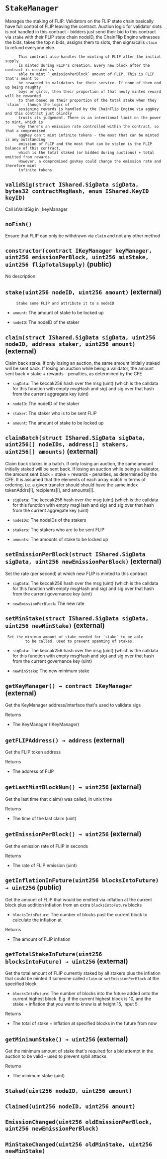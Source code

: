 # `StakeManager`

  Manages the staking of FLIP. Validators on the FLIP state chain
          basically have full control of FLIP leaving the contract. Auction
          logic for validator slots is not handled in this contract - bidders
          just send their bid to this contract via `stake` with their FLIP state chain
          nodeID, the ChainFlip Engine witnesses the bids, takes the top n bids,
          assigns them to slots, then signs/calls `claim` to refund everyone else.

          This contract also handles the minting of FLIP after the initial supply
          is minted during FLIP's creation. Every new block after the contract is created is
          able to mint `_emissionPerBlock` amount of FLIP. This is FLIP that's meant to 
          be rewarded to validators for their service. If none of them end up being naughty
          boys or girls, then their proportion of that newly minted reward will be rewarded
          to them based on their proportion of the total stake when they `claim` - though the logic of
          assigning rewards is handled by the ChainFlip Engine via aggKey and this contract just blindly
          trusts its judgement. There is an intentional limit on the power to mint, which is
          why there's an emission rate controlled within the contract, so that a compromised
          aggKey can't mint infinite tokens - the most that can be minted is any outstanding
          emission of FLIP and the most that can be stolen is the FLIP balance of this contract,
          which is the total staked (or bidded during auctions) + total emitted from rewards.
          However, a compromised govKey could change the emission rate and therefore mint
          infinite tokens.




## `validSig(struct IShared.SigData sigData, bytes32 contractMsgHash, enum IShared.KeyID keyID)`



   Call isValidSig in _keyManager

## `noFish()`

Ensure that FLIP can only be withdrawn via `claim`
        and not any other method




## `constructor(contract IKeyManager keyManager, uint256 emissionPerBlock, uint256 minStake, uint256 flipTotalSupply)` (public)

No description


## `stake(uint256 nodeID, uint256 amount)` (external)

         Stake some FLIP and attribute it to a nodeID


- `amount`:    The amount of stake to be locked up

- `nodeID`:    The nodeID of the staker


## `claim(struct IShared.SigData sigData, uint256 nodeID, address staker, uint256 amount)` (external)

 Claim back stake. If only losing an auction, the same amount initially staked
         will be sent back. If losing an auction while being a validator,
                the amount sent back = stake + rewards - penalties, as determined by the CFE


- `sigData`:   The keccak256 hash over the msg (uint) (which is the calldata
                 for this function with empty msgHash and sig) and sig over that hash
                 from the current aggregate key (uint)

- `nodeID`:    The nodeID of the staker

- `staker`:    The staker who is to be sent FLIP

- `amount`:    The amount of stake to be locked up


## `claimBatch(struct IShared.SigData sigData, uint256[] nodeIDs, address[] stakers, uint256[] amounts)` (external)

 Claim back stakes in a batch. If only losing an auction, the same amount
         initially staked will be sent back. If losing an auction while being a validator,
         the amount sent back = stake + rewards - penalties, as determined by the CFE.
         It is assumed that the elements of each array match in terms of ordering,
         i.e. a given transfer should should have the same index tokenAddrs[i],
         recipients[i], and amounts[i].


- `sigData`:   The keccak256 hash over the msg (uint) (which is the calldata
                 for this function with empty msgHash and sig) and sig over that hash
                 from the current aggregate key (uint)

- `nodeIDs`:   The nodeIDs of the stakers

- `stakers`:   The stakers who are to be sent FLIP

- `amounts`:   The amounts of stake to be locked up


## `setEmissionPerBlock(struct IShared.SigData sigData, uint256 newEmissionPerBlock)` (external)

 Set the rate (per second) at which new FLIP is minted to this contract


- `sigData`:   The keccak256 hash over the msg (uint) (which is the calldata
                 for this function with empty msgHash and sig) and sig over that hash
                 from the current governance key (uint)

- `newEmissionPerBlock`:     The new rate


## `setMinStake(struct IShared.SigData sigData, uint256 newMinStake)` (external)

     Set the minimum amount of stake needed for `stake` to be able
             to be called. Used to prevent spamming of stakes.


- `sigData`:   The keccak256 hash over the msg (uint) (which is the calldata
                 for this function with empty msgHash and sig) and sig over that hash
                 from the current governance key (uint)

- `newMinStake`:   The new minimum stake


## `getKeyManager() → contract IKeyManager` (external)

 Get the KeyManager address/interface that's used to validate sigs


Returns

- The KeyManager (IKeyManager)

## `getFLIPAddress() → address` (external)

 Get the FLIP token address


Returns

- The address of FLIP

## `getLastMintBlockNum() → uint256` (external)

 Get the last time that claim() was called, in unix time


Returns

- The time of the last claim (uint)

## `getEmissionPerBlock() → uint256` (external)

 Get the emission rate of FLIP in seconds


Returns

- The rate of FLIP emission (uint)

## `getInflationInFuture(uint256 blocksIntoFuture) → uint256` (public)

 Get the amount of FLIP that would be emitted via inflation at
         the current block plus addition inflation from an extra
         `blocksIntoFuture` blocks


- `blocksIntoFuture`:  The number of blocks past the current block to
             calculate the inflation at


Returns

- The amount of FLIP inflation

## `getTotalStakeInFuture(uint256 blocksIntoFuture) → uint256` (external)

 Get the total amount of FLIP currently staked by all stakers
         plus the inflation that could be minted if someone called
         `claim` or `setEmissionPerBlock` at the specified block


- `blocksIntoFuture`:  The number of blocks into the future added
             onto the current highest block. E.g. if the current highest
             block is 10, and the stake + inflation that you want to know
             is at height 15, input 5


Returns

- The total of stake + inflation at specified blocks in the future from now

## `getMinimumStake() → uint256` (external)

 Get the minimum amount of stake that's required for a bid
         attempt in the auction to be valid - used to prevent sybil attacks


Returns

- The minimum stake (uint)


## `Staked(uint256 nodeID, uint256 amount)`






## `Claimed(uint256 nodeID, uint256 amount)`






## `EmissionChanged(uint256 oldEmissionPerBlock, uint256 newEmissionPerBlock)`






## `MinStakeChanged(uint256 oldMinStake, uint256 newMinStake)`






